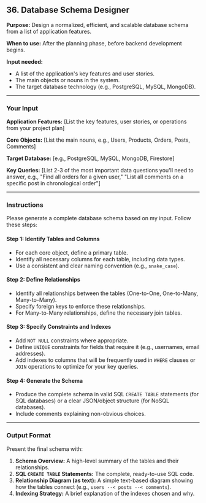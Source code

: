 ## **36\. Database Schema Designer**

**Purpose:** Design a normalized, efficient, and scalable database schema from a list of application features.

**When to use:** After the planning phase, before backend development begins.

**Input needed:**

*   A list of the application's key features and user stories.
*   The main objects or nouns in the system.
*   The target database technology (e.g., PostgreSQL, MySQL, MongoDB).

---

### **Your Input**

**Application Features:** \[List the key features, user stories, or operations from your project plan]

**Core Objects:** \[List the main nouns, e.g., Users, Products, Orders, Posts, Comments]

**Target Database:** \[e.g., PostgreSQL, MySQL, MongoDB, Firestore]

**Key Queries:** \[List 2-3 of the most important data questions you'll need to answer, e.g., "Find all orders for a given user," "List all comments on a specific post in chronological order"]

---

### **Instructions**

Please generate a complete database schema based on my input. Follow these steps:

#### **Step 1: Identify Tables and Columns**

*   For each core object, define a primary table.
*   Identify all necessary columns for each table, including data types.
*   Use a consistent and clear naming convention (e.g., `snake_case`).

#### **Step 2: Define Relationships**

*   Identify all relationships between the tables (One-to-One, One-to-Many, Many-to-Many).
*   Specify foreign keys to enforce these relationships.
*   For Many-to-Many relationships, define the necessary join tables.

#### **Step 3: Specify Constraints and Indexes**

*   Add `NOT NULL` constraints where appropriate.
*   Define `UNIQUE` constraints for fields that require it (e.g., usernames, email addresses).
*   Add indexes to columns that will be frequently used in `WHERE` clauses or `JOIN` operations to optimize for your key queries.

#### **Step 4: Generate the Schema**

*   Produce the complete schema in valid SQL `CREATE TABLE` statements (for SQL databases) or a clear JSON/object structure (for NoSQL databases).
*   Include comments explaining non-obvious choices.

---

### **Output Format**

Present the final schema with:

1.  **Schema Overview:** A high-level summary of the tables and their relationships.
2.  **SQL `CREATE TABLE` Statements:** The complete, ready-to-use SQL code.
3.  **Relationship Diagram (as text):** A simple text-based diagram showing how the tables connect (e.g., `users --< posts --< comments`).
4.  **Indexing Strategy:** A brief explanation of the indexes chosen and why.